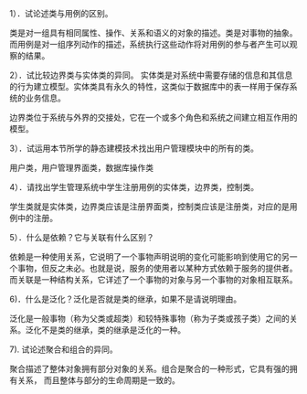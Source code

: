 1）．试论述类与用例的区别。

类是对一组具有相同属性、操作、关系和语义的对象的描述。类是对事物的抽象。而用例是对一组序列动作的描述，系统执行这些动作将对用例的参与者产生可以观察的结果。


2）．试比较边界类与实体类的异同。
实体类是对系统中需要存储的信息和其信息的行为建立模型。实体类具有永久的特性，这类似于数据库中的表一样用于保存系统的业务信息。

边界类位于系统与外界的交接处，它在一个或多个角色和系统之间建立相互作用的模型。

3）．试运用本节所学的静态建模技术找出用户管理模块中的所有的类。

用户类，用户管理界面类，数据库操作类


4）．请找出学生管理系统中学生注册用例的实体类，边界类，控制类。

学生类就是实体类，边界类应该是注册界面类，控制类应该是注册类，对应的是用例中的注册。

5）．什么是依赖？它与关联有什么区别？

依赖是一种使用关系，它说明了一个事物声明说明的变化可能影响到使用它的另一个事物，但反之未必。也就是说，服务的使用者以某种方式依赖于服务的提供者。而关联是一种结构关系，它详述了一个事物的对象与另一个事物的对象相互联系。

6)．什么是泛化？泛化是否就是类的继承，如果不是请说明理由。

泛化是一般事物（称为父类或超类）和较特殊事物（称为子类或孩子类）之间的关系。泛化不是类的继承，类的继承是泛化的一种。


7).  试论述聚合和组合的异同。

聚合描述了整体对象拥有部分对象的关系。组合是聚合的一种形式，它具有强的拥有关系，
而且整体与部分的生命周期是一致的。
